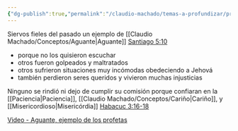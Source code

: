 ```yaml
---
{"dg-publish":true,"permalink":"/claudio-machado/temas-a-profundizar/profetas/"}
---
```


Siervos fieles del pasado un ejemplo de [[Claudio Machado/Conceptos/Aguante\|Aguante]] [Santiago 5:10](https://wol.jw.org/es/wol/b/r4/lp-s/nwtsty/59/5#v=59:5:10)
- porque no los quisieron escuchar 
- otros fueron golpeados y maltratados 
- otros sufrieron situaciones muy incómodas obedeciendo a Jehová 
- también perdieron seres queridos y vivieron muchas injusticias 

Ninguno se rindió ni dejo de cumplir su comisión porque confiaran en la [[Paciencia\|Paciencia]], [[Claudio Machado/Conceptos/Cariño\|Cariño]], y [[Misericordioso\|Misericórdia]] [Habacuc 3:16-18](https://wol.jw.org/es/wol/b/r4/lp-s/nwtsty/35/3#v=35:3:16-35:3:18) 

[Video - Aguante, ejemplo de los profetas](https://www.jw.org/finder?srcid=jwlshare&wtlocale=S&lank=pub-jwbvod25_10_VIDEO)